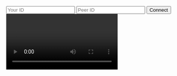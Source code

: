 ---
---
<input placeholder="Your ID" id='your_id'>
<input placeholder="Peer ID" id='peer_id'>
<button onclick='connect(this)'>Connect</button>
<div id="message"></div>
<video id="peer_video" controls></video>

<script>
async function connect(ev) {
  // Disable inputs
  window.your_id.disabled = window.peer_id.disabled = ev.disabled = true;
  // Synchronize
  await Promise.all([
    fetch(`https://ppng.io/wait/${window.your_id.value}`),
    fetch(`https://ppng.io/wait/${window.peer_id.value}`, { method: 'POST' })
  ]);
  window.message.innerText = "Started!";
  // Get camera and voice
  const mediaStream = await navigator.mediaDevices.getUserMedia({ video: true, audio: { echoCancellation: true } });
  // Convert MediaStream to ReadableStream
  const readableStream = mediaStreamToReadableStream(mediaStream, 100);
  // Send to peer
  fetch(`https://ppng.io/${window.peer_id.value}`, {
    method: 'POST',
    body: readableStream,
    allowHTTP1ForStreamingUpload: true,
  });
  // Play the peer video
  window.peer_video.src = `https://ppng.io/${window.your_id.value}`;
  window.peer_video.play();
}

// Convert MediaStream to ReadableStream
function mediaStreamToReadableStream(mediaStream, timeslice) {
  return new ReadableStream({
    start(ctrl){
      const recorder = new MediaRecorder(mediaStream);
      recorder.ondataavailable = async (e) => {
        ctrl.enqueue(new Uint8Array(await e.data.arrayBuffer()));
      };
      recorder.start(timeslice);
    }
  });
}
</script>
